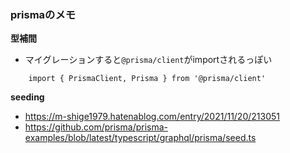 ### prismaのメモ

**型補間**
- マイグレーションすると`@prisma/client`がimportされるっぽい
```
    import { PrismaClient, Prisma } from '@prisma/client'
```



**seeding**
- https://m-shige1979.hatenablog.com/entry/2021/11/20/213051
- https://github.com/prisma/prisma-examples/blob/latest/typescript/graphql/prisma/seed.ts